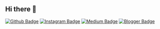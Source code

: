 ## Hi there 👋


[![Github Badge](https://img.shields.io/badge/-Github-000?style=quare&labelColor=000&logo=Github&logoColor=white&link=link)](link) 
[![Instagram Badge](https://img.shields.io/badge/-Kaggle-white?style=flat-quare&labelColor=blue&logo=Kaggle&logoColor=blue&link=link)](link) 
[![Medium Badge](https://img.shields.io/badge/-LinkedIn-blue?style=flat-quare&labelColor=blue&logo=LinkedIn&logoColor=white&link=link)](link) 
[![Blogger Badge](https://img.shields.io/badge/-Hugging_Face-yellow?style=flat-quare&labelColor=yellow&logo=HuggingFace&logoColor=white&link=link)](link)
